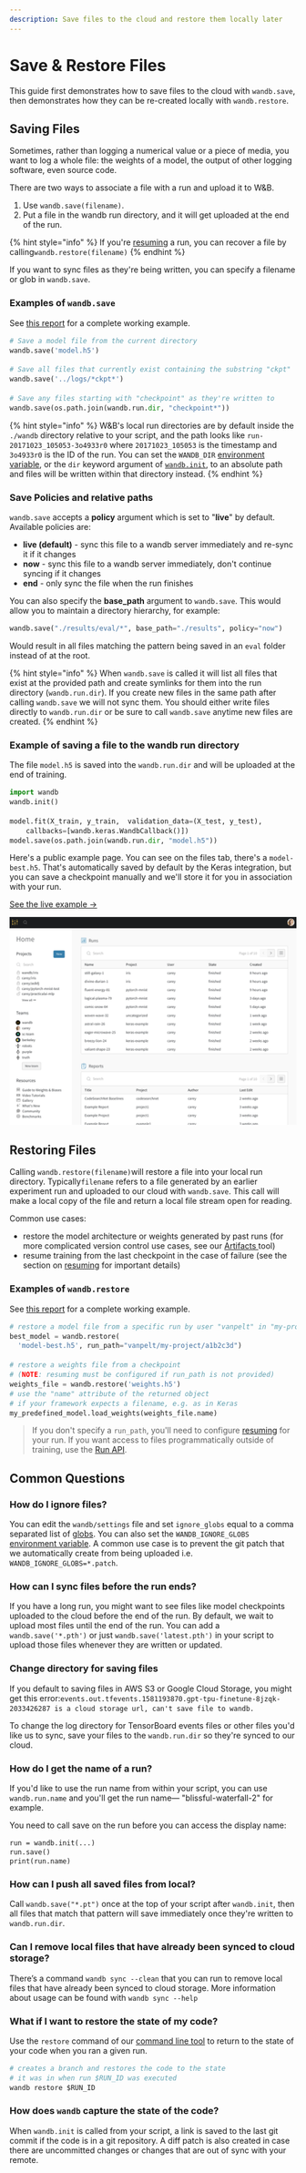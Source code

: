 ```yaml
---
description: Save files to the cloud and restore them locally later
---
```


# Save & Restore Files

This guide first demonstrates how to save files to the cloud with `wandb.save`, then demonstrates how they can be re-created locally with `wandb.restore`.

## Saving Files

Sometimes, rather than logging a numerical value or a piece of media, you want to log a whole file: the weights of a model, the output of other logging software, even source code.

There are two ways to associate a file with a run and upload it to W\&B.

1. Use `wandb.save(filename)`.
2. Put a file in the wandb run directory, and it will get uploaded at the end of the run.

{% hint style="info" %}
If you're [resuming](resuming.md) a run, you can recover a file by calling`wandb.restore(filename)`
{% endhint %}

If you want to sync files as they're being written, you can specify a filename or glob in `wandb.save`.

### Examples of `wandb.save`

See [this report](https://app.wandb.ai/lavanyashukla/save\_and\_restore/reports/Saving-and-Restoring-Models-with-W%26B--Vmlldzo3MDQ3Mw) for a complete working example.

```python
# Save a model file from the current directory
wandb.save('model.h5')

# Save all files that currently exist containing the substring "ckpt"
wandb.save('../logs/*ckpt*')

# Save any files starting with "checkpoint" as they're written to
wandb.save(os.path.join(wandb.run.dir, "checkpoint*"))
```

{% hint style="info" %}
W\&B's local run directories are by default inside the `./wandb` directory relative to your script, and the path looks like `run-20171023_105053-3o4933r0` where `20171023_105053` is the timestamp and `3o4933r0` is the ID of the run. You can set the `WANDB_DIR` [environment variable](environment-variables.md), or the `dir` keyword argument of [`wandb.init`](../launch.md), to an absolute path and files will be written within that directory instead.
{% endhint %}

### Save Policies and relative paths

`wandb.save` accepts a **policy** argument which is set to "**live**" by default. Available policies are:

* **live (default)** - sync this file to a wandb server immediately and re-sync it if it changes
* **now** - sync this file to a wandb server immediately, don't continue syncing if it changes
* **end** - only sync the file when the run finishes

You can also specify the **base\_path** argument to `wandb.save`. This would allow you to maintain a directory hierarchy, for example:

```python
wandb.save("./results/eval/*", base_path="./results", policy="now")
```

Would result in all files matching the pattern being saved in an `eval` folder instead of at the root.

{% hint style="info" %}
When `wandb.save` is called it will list all files that exist at the provided path and create symlinks for them into the run directory (`wandb.run.dir`). If you create new files in the same path after calling `wandb.save` we will not sync them. You should either write files directly to `wandb.run.dir` or be sure to call `wandb.save` anytime new files are created.
{% endhint %}

### Example of saving a file to the wandb run directory

The file `model.h5` is saved into the `wandb.run.dir` and will be uploaded at the end of training.

```python
import wandb
wandb.init()

model.fit(X_train, y_train,  validation_data=(X_test, y_test),
    callbacks=[wandb.keras.WandbCallback()])
model.save(os.path.join(wandb.run.dir, "model.h5"))
```

Here's a public example page. You can see on the files tab, there's a `model-best.h5`. That's automatically saved by default by the Keras integration, but you can save a checkpoint manually and we'll store it for you in association with your run.

[See the live example →](https://app.wandb.ai/wandb/neurips-demo/runs/206aacqo/files)

![](<../../../.gitbook/assets/image (39) (6) (1) (1) (3) (1) (1) (1) (1) (1) (1) (1) (1) (1) (4) (1) (11) (1) (1) (1) (1) (1) (1) (1) (1) (1) (1) (1) (1) (1) (1) (1) (1) (1) (1) (1) (1) (1) (1) (1) (1) (1) (1) (1) (11) (1) (1) (1) (1) (1) (1) (10) (1) (1).png>)

## Restoring Files

Calling `wandb.restore(filename)`will restore a file into your local run directory. Typically`filename` refers to a file generated by an earlier experiment run and uploaded to our cloud with `wandb.save`. This call will make a local copy of the file and return a local file stream open for reading.

Common use cases:

* restore the model architecture or weights generated by past runs (for more complicated version control use cases, see our [Artifacts ](broken-reference)tool)
* resume training from the last checkpoint in the case of failure (see the section on [resuming](resuming.md) for important details)

### Examples of `wandb.restore`

See [this report](https://app.wandb.ai/lavanyashukla/save\_and\_restore/reports/Saving-and-Restoring-Models-with-W%26B--Vmlldzo3MDQ3Mw) for a complete working example.

```python
# restore a model file from a specific run by user "vanpelt" in "my-project"
best_model = wandb.restore(
  'model-best.h5', run_path="vanpelt/my-project/a1b2c3d")

# restore a weights file from a checkpoint
# (NOTE: resuming must be configured if run_path is not provided)
weights_file = wandb.restore('weights.h5')
# use the "name" attribute of the returned object
# if your framework expects a filename, e.g. as in Keras
my_predefined_model.load_weights(weights_file.name)
```

> If you don't specify a `run_path`, you'll need to configure [resuming](resuming.md) for your run. If you want access to files programmatically outside of training, use the [Run API](../public-api-guide.md).

## Common Questions

### How do I ignore files?

You can edit the `wandb/settings` file and set `ignore_globs` equal to a comma separated list of [globs](https://en.wikipedia.org/wiki/Glob\_\(programming\)). You can also set the `WANDB_IGNORE_GLOBS` [environment variable](environment-variables.md). A common use case is to prevent the git patch that we automatically create from being uploaded i.e. `WANDB_IGNORE_GLOBS=*.patch`.

### How can I sync files before the run ends?

If you have a long run, you might want to see files like model checkpoints uploaded to the cloud before the end of the run. By default, we wait to upload most files until the end of the run. You can add a `wandb.save('*.pth')` or just `wandb.save('latest.pth')` in your script to upload those files whenever they are written or updated.

### Change directory for saving files

If you default to saving files in AWS S3 or Google Cloud Storage, you might get this error:`events.out.tfevents.1581193870.gpt-tpu-finetune-8jzqk-2033426287 is a cloud storage url, can't save file to wandb.`

To change the log directory for TensorBoard events files or other files you'd like us to sync, save your files to the `wandb.run.dir` so they're synced to our cloud.

### How do I get the name of a run?

If you'd like to use the run name from within your script, you can use `wandb.run.name` and you'll get the run name— "blissful-waterfall-2" for example.

You need to call save on the run before you can access the display name:

```
run = wandb.init(...)
run.save()
print(run.name)
```

### How can I push all saved files from local?

Call `wandb.save("*.pt")` once at the top of your script after `wandb.init`, then all files that match that pattern will save immediately once they're written to `wandb.run.dir`.

### Can I remove local files that have already been synced to cloud storage?

There’s a command `wandb sync --clean` that you can run to remove local files that have already been synced to cloud storage. More information about usage can be found with `wandb sync --help`

### What if I want to restore the state of my code?

Use the `restore` command of our [command line tool](../../../ref/cli/) to return to the state of your code when you ran a given run.

```python
# creates a branch and restores the code to the state
# it was in when run $RUN_ID was executed
wandb restore $RUN_ID
```

### **How does `wandb` capture the state of the code?**

When `wandb.init` is called from your script, a link is saved to the last git commit if the code is in a git repository. A diff patch is also created in case there are uncommitted changes or changes that are out of sync with your remote.
